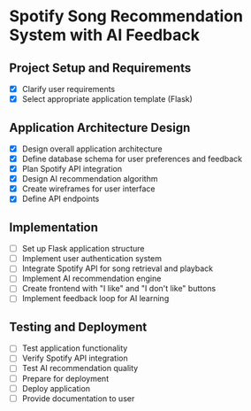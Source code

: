 # Spotify Song Recommendation System with AI Feedback

## Project Setup and Requirements
- [x] Clarify user requirements
- [x] Select appropriate application template (Flask)

## Application Architecture Design
- [x] Design overall application architecture
- [x] Define database schema for user preferences and feedback
- [x] Plan Spotify API integration
- [x] Design AI recommendation algorithm
- [x] Create wireframes for user interface
- [x] Define API endpoints

## Implementation
- [ ] Set up Flask application structure
- [ ] Implement user authentication system
- [ ] Integrate Spotify API for song retrieval and playback
- [ ] Implement AI recommendation engine
- [ ] Create frontend with "I like" and "I don't like" buttons
- [ ] Implement feedback loop for AI learning

## Testing and Deployment
- [ ] Test application functionality
- [ ] Verify Spotify API integration
- [ ] Test AI recommendation quality
- [ ] Prepare for deployment
- [ ] Deploy application
- [ ] Provide documentation to user
